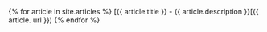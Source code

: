 {% for article in site.articles %}
  [{{ article.title }} - {{ article.description }}[{{ article. url }})
{% endfor %}
